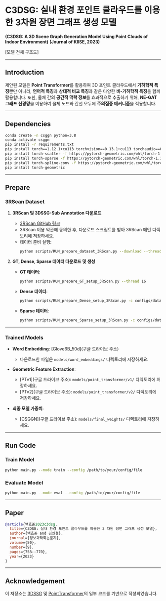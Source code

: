 # C3DSG: 실내 환경 포인트 클라우드를 이용한 3차원 장면 그래프 생성 모델
**(C3DSG: A 3D Scene Graph Generation Model Using Point Clouds of Indoor Environment)**
**(Journal of KIISE, 2023)**

[모델 전체 구조도]

---

## Introduction

제안된 모델은 **Point Transformer**를 활용하여 3D 포인트 클라우드에서 **기하학적 특징**뿐만 아니라, **언어적 특징**과 **상대적 비교 특징**과 같은 다양한 **비-기하학적 특징**을 함께 활용합니다. 또한, 물체 간의 **공간적 맥락 정보**를 효과적으로 추출하기 위해, **NE-GAT 그래프 신경망**을 이용하여 물체 노드와 간선 모두에 **주의집중 메커니즘**을 적용합니다.

---

## Dependencies

```bash
conda create -n csggn python=3.8
conda activate csggn
pip install -r requirements.txt
pip install torch==1.12.1+cu113 torchvision==0.13.1+cu113 torchaudio==0.12.1 --extra-index-url https://download.pytorch.org/whl/cu113
pip install torch-scatter -f https://pytorch-geometric.com/whl/torch-1.12.1+cu113.html
pip install torch-sparse -f https://pytorch-geometric.com/whl/torch-1.12.1+cu113.html
pip install torch-spline-conv -f https://pytorch-geometric.com/whl/torch-1.12.1+cu113.html
pip install torch-geometric
```

---

## Prepare

### 3RScan Dataset

1. **3RScan 및 3DSSG-Sub Annotation 다운로드**
   - [3RScan GitHub 링크](https://github.com/ShunChengWu/3DSSG)
   - 3RScan 이용 약관에 동의한 후, 다운로드 스크립트를 받아 3RScan 메인 디렉토리에 저장하세요.
   - 데이터 준비 실행:
     ```bash
     python scripts/RUN_prepare_dataset_3RScan.py --download --thread 8
     ```

2. **GT, Dense, Sparse 데이터 다운로드 및 생성**
   - **GT 데이터**:
     ```bash
     python scripts/RUN_prepare_GT_setup_3RScan.py --thread 16
     ```
   - **Dense 데이터**:
     ```bash
     python scripts/RUN_prepare_Dense_setup_3RScan.py -c configs/dataset/config_base_3RScan_inseg_l20.yaml --thread 16
     ```
   - **Sparse 데이터**:
     ```bash
     python scripts/RUN_prepare_Sparse_setup_3RScan.py -c configs/dataset/config_base_3RScan_orbslam_l20.yaml --thread 16
     ```

---

### Trained Models

- **Word Embedding**: [Glove6B_50d](구글 드라이브 주소)
  - 다운로드한 파일은 `models/word_embeddings/` 디렉토리에 저장하세요.

- **Geometric Feature Extraction**:
  - [PTv1](구글 드라이브 주소): `models/point_transformer/v1/` 디렉토리에 저장하세요.
  - [PTv2](구글 드라이브 주소): `models/point_transformer/v2/` 디렉토리에 저장하세요.

- **최종 모델 가중치**:
  - [CSGGN](구글 드라이브 주소): `models/final_weights/` 디렉토리에 저장하세요.

---

## Run Code

### Train Model
```bash
python main.py --mode train --config /path/to/your/config/file
```

### Evaluate Model
```bash
python main.py --mode eval --config /path/to/your/config/file
```

---

## Paper

```bibtex
@article{백호준2023c3dsg,
  title={C3DSG: 실내 환경 포인트 클라우드를 이용한 3 차원 장면 그래프 생성 모델},
  author={백호준 and 김인철},
  journal={정보과학회논문지},
  volume={50},
  number={9},
  pages={758--770},
  year={2023}
}
```

---

## Acknowledgement

이 저장소는 [3DSSG](~~) 및 [PointTransformer](~~)의 일부 코드를 기반으로 작성되었습니다.
